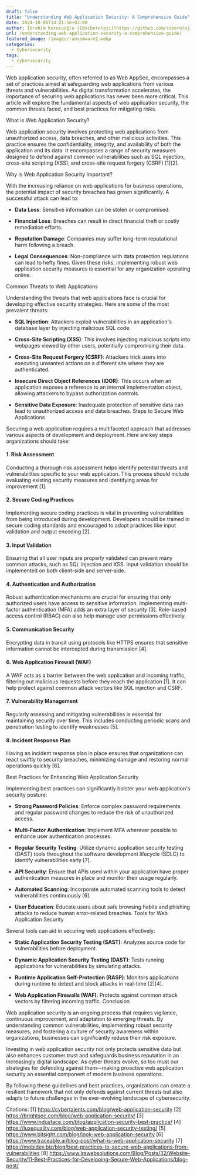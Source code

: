 ```yaml
---
draft: false
title: "Understanding Web Application Security: A Comprehensive Guide"
date: 2024-10-06T14:21:56+03:00
author: İbrahim Korucuoğlu ([@siberoloji](https://github.com/siberoloji))
url: /understanding-web-application-security-a-comprehensive-guide/
featured_image: /images/ransomware2.webp
categories:
  - Cybersecurity
tags:
  - cybersecurity
---
```



Web application security, often referred to as Web AppSec, encompasses a set of practices aimed at safeguarding web applications from various threats and vulnerabilities. As digital transformation accelerates, the importance of securing web applications has never been more critical. This article will explore the fundamental aspects of web application security, the common threats faced, and best practices for mitigating risks.



What is Web Application Security?



Web application security involves protecting web applications from unauthorized access, data breaches, and other malicious activities. This practice ensures the confidentiality, integrity, and availability of both the application and its data. It encompasses a range of security measures designed to defend against common vulnerabilities such as SQL injection, cross-site scripting (XSS), and cross-site request forgery (CSRF) [1][2].



Why is Web Application Security Important?



With the increasing reliance on web applications for business operations, the potential impact of security breaches has grown significantly. A successful attack can lead to:


* **Data Loss**: Sensitive information can be stolen or compromised.

* **Financial Loss**: Breaches can result in direct financial theft or costly remediation efforts.

* **Reputation Damage**: Companies may suffer long-term reputational harm following a breach.

* **Legal Consequences**: Non-compliance with data protection regulations can lead to hefty fines.
Given these risks, implementing robust web application security measures is essential for any organization operating online.



Common Threats to Web Applications



Understanding the threats that web applications face is crucial for developing effective security strategies. Here are some of the most prevalent threats:


* **SQL Injection**: Attackers exploit vulnerabilities in an application's database layer by injecting malicious SQL code.

* **Cross-Site Scripting (XSS)**: This involves injecting malicious scripts into webpages viewed by other users, potentially compromising their data.

* **Cross-Site Request Forgery (CSRF)**: Attackers trick users into executing unwanted actions on a different site where they are authenticated.

* **Insecure Direct Object References (IDOR)**: This occurs when an application exposes a reference to an internal implementation object, allowing attackers to bypass authorization controls.

* **Sensitive Data Exposure**: Inadequate protection of sensitive data can lead to unauthorized access and data breaches.
Steps to Secure Web Applications



Securing a web application requires a multifaceted approach that addresses various aspects of development and deployment. Here are key steps organizations should take:


#### 1. Risk Assessment



Conducting a thorough risk assessment helps identify potential threats and vulnerabilities specific to your web application. This process should include evaluating existing security measures and identifying areas for improvement [1].


#### 2. Secure Coding Practices



Implementing secure coding practices is vital in preventing vulnerabilities from being introduced during development. Developers should be trained in secure coding standards and encouraged to adopt practices like input validation and output encoding [2].


#### 3. Input Validation



Ensuring that all user inputs are properly validated can prevent many common attacks, such as SQL injection and XSS. Input validation should be implemented on both client-side and server-side.


#### 4. Authentication and Authorization



Robust authentication mechanisms are crucial for ensuring that only authorized users have access to sensitive information. Implementing multi-factor authentication (MFA) adds an extra layer of security [3]. Role-based access control (RBAC) can also help manage user permissions effectively.


#### 5. Communication Security



Encrypting data in transit using protocols like HTTPS ensures that sensitive information cannot be intercepted during transmission [4].


#### 6. Web Application Firewall (WAF)



A WAF acts as a barrier between the web application and incoming traffic, filtering out malicious requests before they reach the application [1]. It can help protect against common attack vectors like SQL injection and CSRF.


#### 7. Vulnerability Management



Regularly assessing and mitigating vulnerabilities is essential for maintaining security over time. This includes conducting periodic scans and penetration testing to identify weaknesses [5].


#### 8. Incident Response Plan



Having an incident response plan in place ensures that organizations can react swiftly to security breaches, minimizing damage and restoring normal operations quickly [6].



Best Practices for Enhancing Web Application Security



Implementing best practices can significantly bolster your web application's security posture:


* **Strong Password Policies**: Enforce complex password requirements and regular password changes to reduce the risk of unauthorized access.

* **Multi-Factor Authentication**: Implement MFA wherever possible to enhance user authentication processes.

* **Regular Security Testing**: Utilize dynamic application security testing (DAST) tools throughout the software development lifecycle (SDLC) to identify vulnerabilities early [7].

* **API Security**: Ensure that APIs used within your application have proper authentication measures in place and monitor their usage regularly.

* **Automated Scanning**: Incorporate automated scanning tools to detect vulnerabilities continuously [6].

* **User Education**: Educate users about safe browsing habits and phishing attacks to reduce human error-related breaches.
Tools for Web Application Security



Several tools can aid in securing web applications effectively:


* **Static Application Security Testing (SAST)**: Analyzes source code for vulnerabilities before deployment.

* **Dynamic Application Security Testing (DAST)**: Tests running applications for vulnerabilities by simulating attacks.

* **Runtime Application Self-Protection (RASP)**: Monitors applications during runtime to detect and block attacks in real-time [2][4].

* **Web Application Firewalls (WAF)**: Protects against common attack vectors by filtering incoming traffic.
Conclusion



Web application security is an ongoing process that requires vigilance, continuous improvement, and adaptation to emerging threats. By understanding common vulnerabilities, implementing robust security measures, and fostering a culture of security awareness within organizations, businesses can significantly reduce their risk exposure.



Investing in web application security not only protects sensitive data but also enhances customer trust and safeguards business reputation in an increasingly digital landscape. As cyber threats evolve, so too must our strategies for defending against them—making proactive web application security an essential component of modern business operations.



By following these guidelines and best practices, organizations can create a resilient framework that not only defends against current threats but also adapts to future challenges in the ever-evolving landscape of cybersecurity.



Citations: [1] https://cybertalents.com/blog/web-application-security [2] https://brightsec.com/blog/web-application-security/ [3] https://www.indusface.com/blog/application-security-best-practice/ [4] https://luxequality.com/blog/web-application-security-testing/ [5] https://www.bitsight.com/blog/look-web-application-security [6] https://www.traceable.ai/blog-post/what-is-web-application-security [7] https://mobidev.biz/blog/best-practices-to-secure-web-applications-from-vulnerabilities [8] https://www.lrswebsolutions.com/Blog/Posts/32/Website-Security/11-Best-Practices-for-Developing-Secure-Web-Applications/blog-post/
